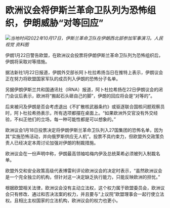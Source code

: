# 欧洲议会将伊斯兰革命卫队列为恐怖组织，伊朗威胁“对等回应”

![](https://inews.gtimg.com/newsapp_bt/0/15624253552/1000)_当地时间2022年10月17日，伊斯兰革命卫队在伊朗西北部参加军事演习。人民视觉
资料图_

伊朗1月22日警告欧盟，在欧洲议会投票将伊朗伊斯兰革命卫队列为恐怖组织后，伊朗将采取对等措施。

据法新社1月22日报道，伊朗外交部长阿卜杜拉希扬当日在推特上表示，伊朗议会正在努力将欧盟国家军队的成员列入伊朗的恐怖分子名单。

另据伊朗伊斯兰共和国通讯社（IRNA）报道，阿卜杜拉希扬在22日伊朗议会的闭门会议后表示，欧洲将“搬起石头砸自己的脚”，伊朗的回应将会是“对等的”。

后来被问及伊朗是否会考虑退出《不扩散核武器条约》或驱逐联合国核问题观察员时，阿卜杜拉希扬表示，所有选项都摆在桌面上。“如果欧洲外交官没有外交经验，不纠正他们的立场，每一种可能性都是可以想象的。”

欧洲议会1月18日投票决定将伊朗伊斯兰革命卫队列入27国集团的恐怖名单，因为其“实施恐怖活动，并向俄罗斯供应无人机”。投票不具约束力，但欧盟外交政策负责人已经决定本周讨论加强对伊朗的制裁措施。

欧洲议会在一份声明中称，伊朗最高领袖哈梅内伊及总统莱希必须被列入制裁名单。

欧盟外交和安全政策高级代表博雷利评论欧洲议会的决定时表示，“虽然欧洲议会是一个完全独立的机构，但针对这一决定缺乏执行能力，只能反映欧洲的担忧。”

根据欧盟相关法律，欧洲议会没有主动立法权，这个权力属于欧盟委员会，欧洲议会只有修改、通过和否决法案的权力，并且要与“上议院”欧盟理事会一起行使立法权。且相比主权国家的立法机构，欧洲议会的权力也更小。


